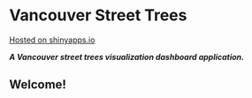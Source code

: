 # Vancouver Street Trees 

[Hosted on shinyapps.io]()

***A Vancouver street trees visualization dashboard application.***

## Welcome!
